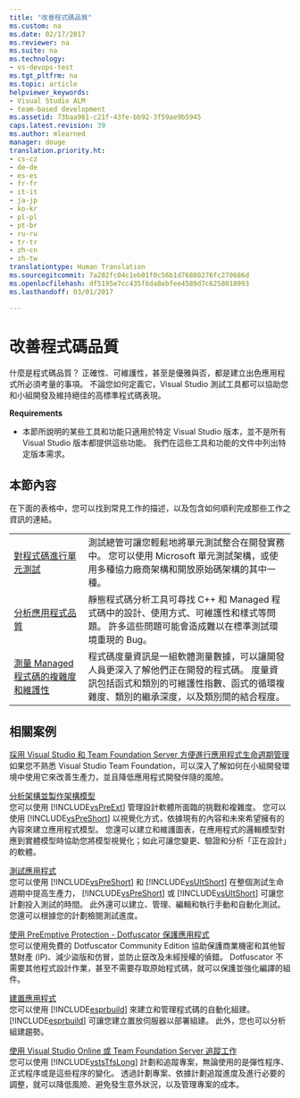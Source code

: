 ```yaml
---
title: "改善程式碼品質"
ms.custom: na
ms.date: 02/17/2017
ms.reviewer: na
ms.suite: na
ms.technology:
- vs-devops-test
ms.tgt_pltfrm: na
ms.topic: article
helpviewer_keywords:
- Visual Studio ALM
- team-based development
ms.assetid: 73baa961-c21f-43fe-bb92-3f59ae9b5945
caps.latest.revision: 39
ms.author: mlearned
manager: douge
translation.priority.ht:
- cs-cz
- de-de
- es-es
- fr-fr
- it-it
- ja-jp
- ko-kr
- pl-pl
- pt-br
- ru-ru
- tr-tr
- zh-cn
- zh-tw
translationtype: Human Translation
ms.sourcegitcommit: 7a282fc04c1eb01f0c56b1d76880276fc270686d
ms.openlocfilehash: df5195e7cc435f6da8ebfee4589d7c6258018993
ms.lasthandoff: 03/01/2017

---
```

# <a name="improve-code-quality"></a>改善程式碼品質
什麼是程式碼品質？ 正確性、可維護性，甚至是優雅與否，都是建立出色應用程式所必須考量的事項。 不論您如何定義它，Visual Studio 測試工具都可以協助您和小組開發及維持絕佳的高標準程式碼表現。  
  
 **Requirements**  
  
-   本節所說明的某些工具和功能只適用於特定 Visual Studio 版本，並不是所有 Visual Studio 版本都提供這些功能。 我們在這些工具和功能的文件中列出特定版本需求。  
  
## <a name="in-this-section"></a>本節內容  
 在下面的表格中，您可以找到常見工作的描述，以及包含如何順利完成那些工作之資訊的連結。  
  
|||  
|-|-|  
|[對程式碼進行單元測試](../test/unit-test-your-code.md)|測試總管可讓您輕鬆地將單元測試整合在開發實務中。 您可以使用 Microsoft 單元測試架構，或使用多種協力廠商架構和開放原始碼架構的其中一種。|  
|[分析應用程式品質](../code-quality/analyzing-application-quality-by-using-code-analysis-tools.md)|靜態程式碼分析工具可尋找 C++ 和 Managed 程式碼中的設計、使用方式、可維護性和樣式等問題。 許多這些問題可能會造成難以在標準測試環境重現的 Bug。|  
|[測量 Managed 程式碼的複雜度和維護性](../code-quality/measuring-complexity-and-maintainability-of-managed-code.md)|程式碼度量資訊是一組軟體測量數據，可以讓開發人員更深入了解他們正在開發的程式碼。 度量資訊包括函式和類別的可維護性指數、函式的循環複雜度、類別的繼承深度，以及類別間的結合程度。|  
  
## <a name="related-scenarios"></a>相關案例  
 [採用 Visual Studio 和 Team Foundation Server 方便進行應用程式生命週期管理](assetId:///7ae9182f-4762-4bd3-b238-39ce987932e5)  
 如果您不熟悉 Visual Studio Team Foundation，可以深入了解如何在小組開發環境中使用它來改善生產力，並且降低應用程式開發伴隨的風險。  
  
 [分析架構並製作架構模型](../modeling/analyze-and-model-your-architecture.md)  
 您可以使用 [!INCLUDE[vsPreExt](../test/includes/vspreext_md.md)] 管理設計軟體所面臨的挑戰和複雜度。 您可以使用 [!INCLUDE[vsPreShort](../test/includes/vspreshort_md.md)] 以視覺化方式，依據現有的內容和未來希望擁有的內容來建立應用程式模型。 您還可以建立和維護圖表，在應用程式的邏輯模型對應到實體模型時協助您將模型視覺化；如此可讓您變更、驗證和分析「正在設計」的軟體。  
  
 [測試應用程式](https://www.visualstudio.com/docs/test/overview)  
 您可以使用 [!INCLUDE[vsPreShort](../test/includes/vspreshort_md.md)] 和 [!INCLUDE[vsUltShort](../test/includes/vsultshort_md.md)] 在整個測試生命週期中提高生產力， [!INCLUDE[vsPreShort](../test/includes/vspreshort_md.md)] 或 [!INCLUDE[vsUltShort](../test/includes/vsultshort_md.md)] 可讓您計劃投入測試的時間。 此外還可以建立、管理、編輯和執行手動和自動化測試。 您還可以根據您的計劃檢閱測試進度。  
  
 [使用 PreEmptive Protection - Dotfuscator 保護應用程式](../ide/dotfuscator/index.md)  
 您可以使用免費的 Dotfuscator Community Edition 協助保護商業機密和其他智慧財產 (IP)、減少盜版和仿冒，並防止竄改及未經授權的偵錯。  Dotfuscator 不需要其他程式設計作業，甚至不需要存取原始程式碼，就可以保護並強化編譯的組件。
  
 [建置應用程式](https://www.visualstudio.com/docs/build/overview)  
 您可以使用 [!INCLUDE[esprbuild](../test/includes/esprbuild_md.md)] 來建立和管理程式碼的自動化組建。 [!INCLUDE[esprbuild](../test/includes/esprbuild_md.md)] 可讓您建立置放伺服器以部署組建。 此外，您也可以分析組建趨勢。  
  
 [使用 Visual Studio Online 或 Team Foundation Server 追蹤工作](https://www.visualstudio.com/docs/work/overview)  
 您可以使用 [!INCLUDE[vstsTfsLong](../test/includes/vststfslong_md.md)] 計劃和追蹤專案，無論使用的是彈性程序、正式程序或是這些程序的變化。 透過計劃專案、依據計劃追蹤進度及進行必要的調整，就可以降低風險、避免發生意外狀況，以及管理專案的成本。
